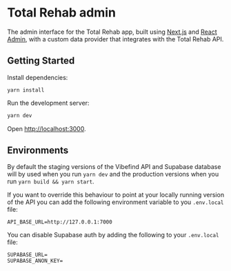 # Total Rehab admin

The admin interface for the Total Rehab app, built using
[Next.js](https://nextjs.org/docs) and [React Admin](https://marmelab.com/react-admin/),
with a custom data provider that integrates with the Total Rehab API.

## Getting Started

Install dependencies:

```text
yarn install
```

Run the development server:

```bash
yarn dev
```

Open [http://localhost:3000](http://localhost:3000).

## Environments

By default the staging versions of the Vibefind API and Supabase database will
by used when you run `yarn dev` and the production versions when you run
`yarn build && yarn start`.

If you want to override this behaviour to point at your locally running version
of the API you can add the following environment variable to you `.env.local` file:

```text
API_BASE_URL=http://127.0.0.1:7000
```

You can disable Supabase auth by adding the following to your `.env.local` file:

```text
SUPABASE_URL=
SUPABASE_ANON_KEY=
```

